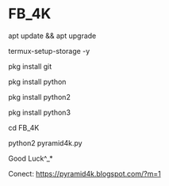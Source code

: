 # FB_4K


apt update && apt upgrade 

termux-setup-storage -y

pkg install git

pkg install python
 
pkg install python2 

pkg install python3




cd FB_4K

python2 pyramid4k.py

Good Luck^_*

Conect: https://pyramid4k.blogspot.com/?m=1
